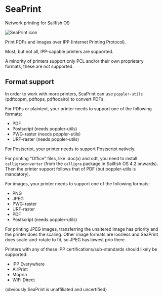# SeaPrint
Network printing for Sailfish OS

![SeaPrint icon](icons/172x172/harbour-seaprint.png)

Print PDFs and images over IPP (Internet Printing Protocol).

Most, but not all, IPP-capable printers are supported.

A minority of printers support only PCL and/or their own proprietary formats, these are not supported.

## Format support

In order to work with more printers, SeaPrint can use `poppler-utils` (pdftoppm, pdftops, pdftocairo) to convert PDFs.

For PDFs or plaintext, your printer needs to support one of the following formats:
 * PDF
 * Postscript (needs poppler-utils)
 * PWG-raster (needs poppler-utils)
 * URF-raster (needs poppler-utils)

For Postscript, your printer needs to support Postscript natively.

For printing "Office" files, like .doc(x) and odt, you need to install
 `calligraconverter` (from the `calligra` package in Sailfish OS 4.2 onwards).
 Then the printer support follows that of PDF (but poppler-utils is mandatory).

For images, your printer needs to support one of the following formats:
 * PNG
 * JPEG
 * PWG-raster
 * URF-raster
 * PDF
 * Postscript (needs poppler-utils)

For printing JPEG images, transferring the unaltered image has priority and the printer does the scaling.
Other image formats are lossless and SeaPrint does scale-and-rotate to fit, so JPEG has lowest prio there.

Printers with any of these IPP certifications/sub-standards should likely be supported:

 * IPP Everywhere
 * AirPrint
 * Mopria
 * WiFi Direct

(obviously SeaPrint is unaffiliated and uncertified)
